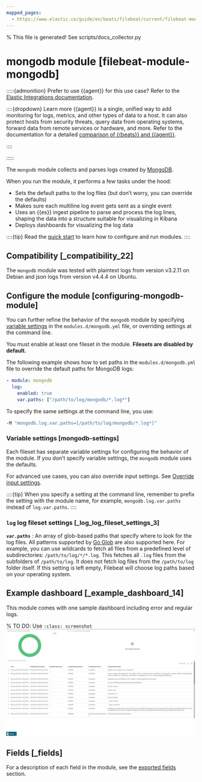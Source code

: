 ```yaml
---
mapped_pages:
  - https://www.elastic.co/guide/en/beats/filebeat/current/filebeat-module-mongodb.html
---
```


% This file is generated! See scripts/docs_collector.py

# mongodb module [filebeat-module-mongodb]

:::::{admonition} Prefer to use {{agent}} for this use case?
Refer to the [Elastic Integrations documentation](integration-docs://reference/mongodb/index.md).

::::{dropdown} Learn more
{{agent}} is a single, unified way to add monitoring for logs, metrics, and other types of data to a host. It can also protect hosts from security threats, query data from operating systems, forward data from remote services or hardware, and more. Refer to the documentation for a detailed [comparison of {{beats}} and {{agent}}](docs-content://reference/fleet/index.md).

::::


:::::


The `mongodb` module collects and parses logs created by [MongoDB](https://www.mongodb.com/).

When you run the module, it performs a few tasks under the hood:

* Sets the default paths to the log files (but don’t worry, you can override the defaults)
* Makes sure each multiline log event gets sent as a single event
* Uses an {{es}} ingest pipeline to parse and process the log lines, shaping the data into a structure suitable for visualizing in Kibana
* Deploys dashboards for visualizing the log data

::::{tip}
Read the [quick start](/reference/filebeat/filebeat-installation-configuration.md) to learn how to configure and run modules.
::::



## Compatibility [_compatibility_22]

The `mongodb` module was tested with plaintext logs from version v3.2.11 on Debian and json logs from version v4.4.4 on Ubuntu.


## Configure the module [configuring-mongodb-module]

You can further refine the behavior of the `mongodb` module by specifying [variable settings](#mongodb-settings) in the `modules.d/mongodb.yml` file, or overriding settings at the command line.

You must enable at least one fileset in the module. **Filesets are disabled by default.**

The following example shows how to set paths in the `modules.d/mongodb.yml` file to override the default paths for MongoDB logs:

```yaml
- module: mongodb
  log:
    enabled: true
    var.paths: ["/path/to/log/mongodb/*.log*"]
```

To specify the same settings at the command line, you use:

```sh
-M "mongodb.log.var.paths=[/path/to/log/mongodb/*.log*]"
```


### Variable settings [mongodb-settings]

Each fileset has separate variable settings for configuring the behavior of the module. If you don’t specify variable settings, the `mongodb` module uses the defaults.

For advanced use cases, you can also override input settings. See [Override input settings](/reference/filebeat/advanced-settings.md).

::::{tip}
When you specify a setting at the command line, remember to prefix the setting with the module name, for example, `mongodb.log.var.paths` instead of `log.var.paths`.
::::



### `log` log fileset settings [_log_log_fileset_settings_3]

**`var.paths`**
:   An array of glob-based paths that specify where to look for the log files. All patterns supported by [Go Glob](https://golang.org/pkg/path/filepath/#Glob) are also supported here. For example, you can use wildcards to fetch all files from a predefined level of subdirectories: `/path/to/log/*/*.log`. This fetches all `.log` files from the subfolders of `/path/to/log`. It does not fetch log files from the `/path/to/log` folder itself. If this setting is left empty, Filebeat will choose log paths based on your operating system.


## Example dashboard [_example_dashboard_14]

This module comes with one sample dashboard including error and regular logs.

% TO DO: Use `:class: screenshot`
![filebeat mongodb overview](images/filebeat-mongodb-overview.png)

## Fields [_fields]

For a description of each field in the module, see the [exported fields](/reference/filebeat/exported-fields-mongodb.md) section.
